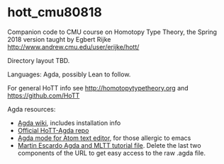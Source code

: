 # hott_cmu80818
Companion code to CMU course on Homotopy Type Theory, the Spring 2018 version taught by Egbert Rijke
http://www.andrew.cmu.edu/user/erijke/hott/

Directory layout TBD.

Languages: Agda, possibly Lean to follow.

For general HoTT info see http://homotopytypetheory.org and https://github.com/HoTT

Agda resources:

* [Agda wiki](http://wiki.portal.chalmers.se/agda/pmwiki.php), includes installation info
* [Official HoTT-Agda repo](https://github.com/HoTT/HoTT-Agda)
* [Agda mode for Atom text editor](https://atom.io/packages/agda-mode), for those allergic to emacs
* [Martin Escardo Agda and MLTT tutorial file](http://www.cs.bham.ac.uk/~mhe/AgdaTutorial/html/AgdaTutorial.html). Delete the last two components of the URL to get easy access to the raw .agda file.
